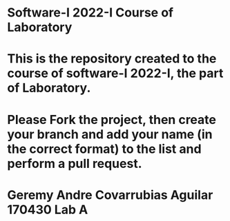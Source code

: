 # Software-I 2022-I Course of Laboratory
# This is the repository created to the course of software-I 2022-I, the part of Laboratory.

# Please Fork the project, then create your branch and add your name (in the correct format) to the list and perform a pull request.

# Geremy Andre Covarrubias Aguilar 170430 Lab A